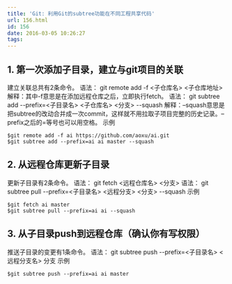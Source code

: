 ```yaml
---
title: 'Git: 利用Git的subtree功能在不同工程共享代码'
url: 156.html
id: 156
date: 2016-03-05 10:26:27
tags:
---
```


1\. 第一次添加子目录，建立与git项目的关联
------------------------

建立关联总共有2条命令。 语法： git remote add -f <子仓库名> <子仓库地址> 解释：其中-f意思是在添加远程仓库之后，立即执行fetch。 语法： git subtree add --prefix=<子目录名> <子仓库名> <分支> --squash 解释：–squash意思是把subtree的改动合并成一次commit，这样就不用拉取子项目完整的历史记录。–prefix之后的=等号也可以用空格。 示例

    $git remote add -f ai https://github.com/aoxu/ai.git  
    $git subtree add --prefix=ai ai master --squash
    

2\. 从远程仓库更新子目录
--------------

更新子目录有2条命令。 语法： git fetch <远程仓库名> <分支> 语法： git subtree pull --prefix=<子目录名> <远程分支> <分支> --squash 示例

    $git fetch ai master  
    $git subtree pull --prefix=ai ai --squash
    

3\. 从子目录push到远程仓库（确认你有写权限）
--------------------------

推送子目录的变更有1条命令。 语法： git subtree push --prefix=<子目录名> <远程分支名> 分支 示例

    $git subtree push --prefix=ai ai master